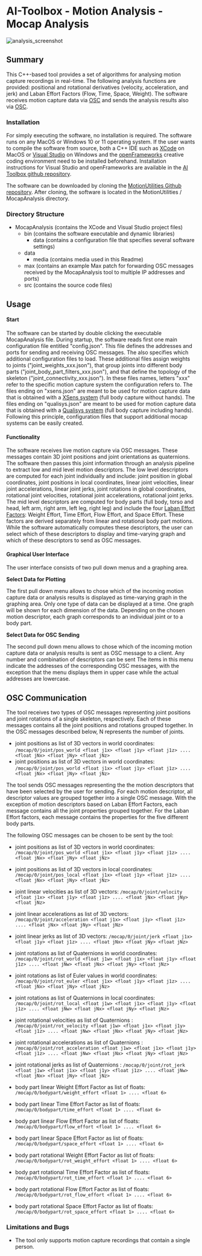 # AI-Toolbox - Motion Analysis - Mocap Analysis

![analysis_screenshot](./data/media/analysis_screenshot.png)

## Summary

This C++-based tool provides a set of algorithms for analysing motion capture recordings in real-time. The following analysis functions are provided: positional and rotational derivatives (velocity, acceleration, and jerk) and Laban Effort Factors (Flow, Time,  Space, Weight). The software receives motion capture data via [OSC](https://en.wikipedia.org/wiki/Open_Sound_Control) and sends the analysis results also via [OSC](https://en.wikipedia.org/wiki/Open_Sound_Control). 

### Installation

For simply executing the software, no installation is required. The software runs on any MacOS or Windows 10 or 11 operating system. If the user wants to compile the software from source, both a C++ IDE such as [XCode](https://developer.apple.com/xcode/) on MacOS or [Visual Studio](https://visualstudio.microsoft.com/vs/community/) on Windows and the [openFrameworks](https://openframeworks.cc/) creative coding environment need to be installed beforehand. Installation instructions for Visual Studio and openFrameworks are available in the [AI Toolbox github repository](https://github.com/bisnad/AIToolbox). 

The software can be downloaded by cloning the [MotionUtilities Github repository](https://github.com/bisnad/MotionUtilities). After cloning, the software is located in the MotionUtilities / MocapAnalysis directory.

### Directory Structure

- MocapAnalysis (contains the XCode and Visual Studio project files)
  - bin (contains the software  executable and dynamic libraries)
    - data (contains a configuration file that specifies several software settings)
  - data 
    - media (contains media used in this Readme)
  - max (contains an example Max patch for forwarding OSC messages received by the MocapAnalysis tool to multiple IP addresses and ports)
  - src (contains the source code files)

## Usage
#### Start

The software can be started by double clicking the executable MocapAnalysis file. During startup, the software reads first one main configuration file entitled "config.json". This file defines the addresses and ports for sending and receiving OSC messages. The also specifies which additional configuration files to load. These additional files assign weights to joints ("joint_weights_xxx.json"), that group joints into different body parts ("joint_body_part_filters_xxx.json"), and that define the topology of the skeleton ("joint_connectivity_xxx.json"). In these files names, letters "xxx" refer to the specific motion capture system the configuration refers to. The files ending on "xsens.json" are meant to be used for motion capture data that is obtained with a [XSens system](https://www.movella.com/products/motion-capture) (full body capture without hands). The files ending on "qualisys.json" are meant to be used for motion capture data that is obtained with a [Qualisys system](https://www.qualisys.com/) (full body capture including hands). Following this principle, configuration files that support additional mocap systems can be easily created. 

#### Functionality

The software receives live motion capture via OSC messages. These messages contain 3D joint positions and joint orientations as quaternions. The software then passes this joint information through an analysis pipeline to extract low and mid level motion descriptors. The low level descriptors are computed for each joint individually and include: joint position in global coordinates, joint positions in local coordinates, linear joint velocities, linear joint accelerations, linear joint jerks, joint rotations in global coordinates, rotational joint velocities, rotational joint accelerations, rotational joint jerks. The mid level descriptors are computed for body parts (full body, torso and head, left arm, right arm, left leg, right leg) and include the four [Laban Effort Factors](https://en.wikipedia.org/wiki/Laban_movement_analysis): Weight Effort, Time Effort, Flow Effort, and Space Effort. These factors are derived separately from linear and rotational body part motions. While the software automatically computes these descriptors, the user can select which of these descriptors to display and time-varying graph and which of these descriptors to send as OSC messages.

#### Graphical User Interface

The user interface consists of two pull down menus and a graphing area. 

**Select Data for Plotting**

The first pull down menu allows to chose which of the incoming motion capture data or analysis results is displayed as time-varying graph in the graphing area. Only one type of data can be displayed at a time. One graph will be shown for each dimension of the data. Depending on the chosen motion descriptor, each graph corresponds to an individual joint or to a body part. 

**Select Data for OSC Sending**

The second pull down menu allows to chose which of the incoming motion capture data or analysis results is sent as OSC message to a client. Any number and combination of descriptors can be sent The items in this menu indicate the addresses of the corresponding OSC messages, with the exception that the menu displays them in upper case while the actual addresses are lowercase. 

## OSC Communication

The tool receives two types of OSC messages representing joint positions and joint rotations of a single skeleton, respectively. Each of these messages contains all the joint positions and rotations grouped together. In the OSC messages described below, N represents the number of joints.

- joint positions as list of 3D vectors in world coordinates: `/mocap/0/joint/pos_world <float j1x> <float j1y> <float j1z> .... <float jNx> <float jNy> <float jNz>` 
- joint positions as list of 3D vectors in world coordinates: `/mocap/0/joint/pos_world <float j1x> <float j1y> <float j1z> .... <float jNx> <float jNy> <float jNz>`

The tool sends OSC messages representing the the motion descriptors that have been selected by the user for sending. For each motion descriptor, all descriptor values are grouped together into a single OSC message. With the exception of motion descriptors based on Laban Effort Factors, each message contains all the joint properties grouped together. For the Laban Effort factors, each message contains the properties for the five different body parts. 

The following OSC messages can be chosen to be sent by the tool:

- joint positions as list of 3D vectors in world coordinates: `/mocap/0/joint/pos_world <float j1x> <float j1y> <float j1z> .... <float jNx> <float jNy> <float jNz>`
- joint positions as list of 3D vectors in local coordinates: `/mocap/0/joint/pos_local <float j1x> <float j1y> <float j1z> .... <float jNx> <float jNy> <float jNz>`
- joint linear velocities as list of 3D vectors: `/mocap/0/joint/velocity <float j1x> <float j1y> <float j1z> .... <float jNx> <float jNy> <float jNz>`
- joint linear accelerations as list of 3D vectors: `/mocap/0/joint/acceleration <float j1x> <float j1y> <float j1z> .... <float jNx> <float jNy> <float jNz>`
- joint linear jerks as list of 3D vectors: `/mocap/0/joint/jerk <float j1x> <float j1y> <float j1z> .... <float jNx> <float jNy> <float jNz>`

- joint rotations as list of Quaternions in world coordinates: `/mocap/0/joint/rot_world <float j1w> <float j1x> <float j1y> <float j1z> .... <float jNw> <float jNx> <float jNy> <float jNz>` 
- joint rotations as list of Euler values in world coordinates: `/mocap/0/joint/rot_euler <float j1x> <float j1y> <float j1z> .... <float jNx> <float jNy> <float jNz>` 
- joint rotations as list of Quaternions in local coordinates: `/mocap/0/joint/rot_local <float j1w> <float j1x> <float j1y> <float j1z> .... <float jNw> <float jNx> <float jNy> <float jNz>` 
- joint rotational velocities as list of Quaternions : `/mocap/0/joint/rot_velocity <float j1w> <float j1x> <float j1y> <float j1z> .... <float jNw> <float jNx> <float jNy> <float jNz>` 
- joint rotational accelerations as list of Quaternions : `/mocap/0/joint/rot_acceleration <float j1w> <float j1x> <float j1y> <float j1z> .... <float jNw> <float jNx> <float jNy> <float jNz>` 
- joint rotational jerks as list of Quaternions : `/mocap/0/joint/rot_jerk <float j1w> <float j1x> <float j1y> <float j1z> .... <float jNw> <float jNx> <float jNy> <float jNz>` 
- body part linear Weight Effort Factor as list of floats: `/mocap/0/bodypart/weight_effort <float 1> .... <float 6>` 
- body part linear Time Effort Factor as list of floats: `/mocap/0/bodypart/time_effort <float 1> .... <float 6>` 
- body part linear Flow Effort Factor as list of floats: `/mocap/0/bodypart/flow_effort <float 1> .... <float 6>` 
- body part linear Space Effort Factor as list of floats: `/mocap/0/bodypart/space_effort <float 1> .... <float 6>` 
- body part rotational Weight Effort Factor as list of floats: `/mocap/0/bodypart/rot_weight_effort <float 1> .... <float 6>` 
- body part rotational Time Effort Factor as list of floats: `/mocap/0/bodypart/rot_time_effort <float 1> .... <float 6>` 
- body part rotational Flow Effort Factor as list of floats: `/mocap/0/bodypart/rot_flow_effort <float 1> .... <float 6>` 
- body part rotational Space Effort Factor as list of floats: `/mocap/0/bodypart/rot_space_effort <float 1> .... <float 6>` 

### Limitations and Bugs

- The tool only supports motion capture recordings that contain a single person.